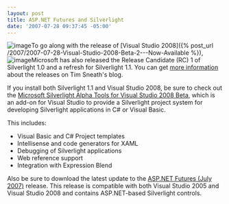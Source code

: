 ```yaml
---
layout: post
title: ASP.NET Futures and Silverlight
date: '2007-07-28 09:37:45 -05:00'
---
```


![image](http://blogs.msdn.com/blogfiles/brada/WindowsLiveWriter/VS2008.NET3.5Silv.NETFuturesandAcropolis_B9B5/image_thumb_1.png)To go along with the release of [Visual Studio 2008]({% post_url /2007/2007-07-28-Visual-Studio-2008-Beta-2---Now-Available %}), ![image](http://blogs.msdn.com/blogfiles/brada/WindowsLiveWriter/VS2008.NET3.5Silv.NETFuturesandAcropolis_B9B5/image_thumb_5.png)Microsoft has also released the Release Candidate (RC) 1 of Silverlight 1.0 and a refresh for Silverlight 1.1. You can get [more information](http://blogs.msdn.com/tims/archive/2007/07/27/silverlight-1-0-rc1-is-here.aspx) about the releases on Tim Sneath's blog.

If you install both Silverlight 1.1 and Visual Studio 2008, be sure to check out the [Microsoft Silverlight Alpha Tools for Visual Studio 2008 Beta](http://go.microsoft.com/fwlink/?LinkID=89149&clcid=0x409), which is an add-on for Visual Studio to provide a Silverlight project system for developing Silverlight applications in C# or Visual Basic. 

This includes:
 
* Visual Basic and C# Project templates  
* Intellisense and code generators for XAML  
* Debugging of Silverlight applications  
* Web reference support  
* Integration with Expression Blend 

Also be sure to download the latest update to the [ASP.NET Futures (July 2007)](http://go.microsoft.com/fwlink/?LinkID=89147&clcid=0x409) release. This release is compatible with both Visual Studio 2005 and Visual Studio 2008 and contains ASP.NET-based Silverlight controls.
